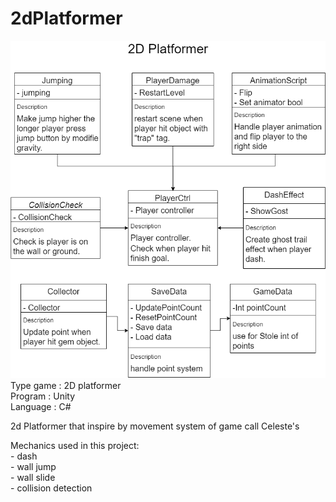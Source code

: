 # 2dPlatformer
![](Images/2DPlatformer.png)  
Type game : 2D platformer  
Program : Unity  
Language : C#  
  
2d Platformer that inspire by movement system of game call Celeste's  
  
Mechanics used in this project:   
     - dash  
     - wall jump  
     - wall slide  
     - collision detection  
